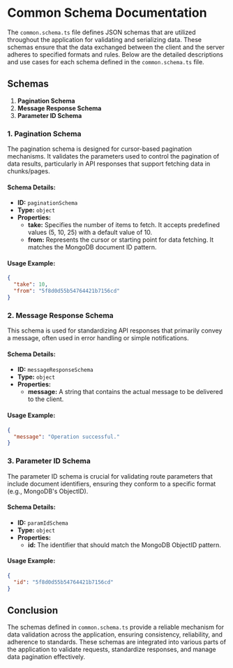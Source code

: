 # Common Schema Documentation

The `common.schema.ts` file defines JSON schemas that are utilized throughout the application for validating and serializing data. These schemas ensure that the data exchanged between the client and the server adheres to specified formats and rules. Below are the detailed descriptions and use cases for each schema defined in the `common.schema.ts` file.

## Schemas

1. **Pagination Schema**
2. **Message Response Schema**
3. **Parameter ID Schema**

### 1. Pagination Schema

The pagination schema is designed for cursor-based pagination mechanisms. It validates the parameters used to control the pagination of data results, particularly in API responses that support fetching data in chunks/pages.

#### Schema Details:

- **ID:** `paginationSchema`
- **Type:** `object`
- **Properties:**
  - **take:** Specifies the number of items to fetch. It accepts predefined values (5, 10, 25) with a default value of 10.
  - **from:** Represents the cursor or starting point for data fetching. It matches the MongoDB document ID pattern.

#### Usage Example:

```json
{
  "take": 10,
  "from": "5f8d0d55b54764421b7156cd"
}
```

### 2. Message Response Schema

This schema is used for standardizing API responses that primarily convey a message, often used in error handling or simple notifications.

#### Schema Details:

- **ID:** `messageResponseSchema`
- **Type:** `object`
- **Properties:**
  - **message:** A string that contains the actual message to be delivered to the client.

#### Usage Example:

```json
{
  "message": "Operation successful."
}
```

### 3. Parameter ID Schema

The parameter ID schema is crucial for validating route parameters that include document identifiers, ensuring they conform to a specific format (e.g., MongoDB's ObjectID).

#### Schema Details:

- **ID:** `paramIdSchema`
- **Type:** `object`
- **Properties:**
  - **id:** The identifier that should match the MongoDB ObjectID pattern.

#### Usage Example:

```json
{
  "id": "5f8d0d55b54764421b7156cd"
}
```

## Conclusion

The schemas defined in `common.schema.ts` provide a reliable mechanism for data validation across the application, ensuring consistency, reliability, and adherence to standards. These schemas are integrated into various parts of the application to validate requests, standardize responses, and manage data pagination effectively.
